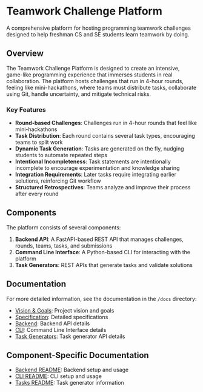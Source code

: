 # Teamwork Challenge Platform

A comprehensive platform for hosting programming teamwork challenges designed to help freshman CS and SE students learn teamwork by doing.

## Overview

The Teamwork Challenge Platform is designed to create an intensive, game-like programming experience that immerses students in real collaboration. The platform hosts challenges that run in 4-hour rounds, feeling like mini-hackathons, where teams must distribute tasks, collaborate using Git, handle uncertainty, and mitigate technical risks.

### Key Features

- **Round-based Challenges**: Challenges run in 4-hour rounds that feel like mini-hackathons
- **Task Distribution**: Each round contains several task types, encouraging teams to split work
- **Dynamic Task Generation**: Tasks are generated on the fly, nudging students to automate repeated steps
- **Intentional Incompleteness**: Task statements are intentionally incomplete to encourage experimentation and knowledge sharing
- **Integration Requirements**: Later tasks require integrating earlier solutions, reinforcing Git workflow
- **Structured Retrospectives**: Teams analyze and improve their process after every round

## Components

The platform consists of several components:

1. **Backend API**: A FastAPI-based REST API that manages challenges, rounds, teams, tasks, and submissions
2. **Command Line Interface**: A Python-based CLI for interacting with the platform
3. **Task Generators**: REST APIs that generate tasks and validate solutions

## Documentation

For more detailed information, see the documentation in the `/docs` directory:

- [Vision & Goals](/docs/1-Vision.md): Project vision and goals
- [Specification](/docs/2-Specification.md): Detailed specifications
- [Backend](/docs/3-Backend.md): Backend API details
- [CLI](/docs/4-CLI.md): Command Line Interface details
- [Task Generators](/docs/5-TaskGenerators.md): Task generator API details

## Component-Specific Documentation

- [Backend README](/back/README.md): Backend setup and usage
- [CLI README](/cli/README.md): CLI setup and usage
- [Tasks README](/tasks/README.md): Task generator information
